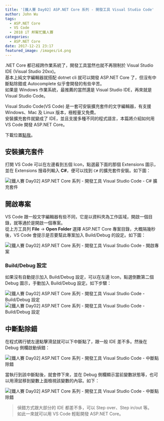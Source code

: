 ```yaml
---
title: '[鐵人賽 Day02] ASP.NET Core 系列 - 開發工具 Visual Studio Code'
author: John Wu
tags:
  - ASP.NET Core
  - VS Code
  - 2018 iT 邦幫忙鐵人賽
categories:
  - ASP.NET Core
date: 2017-12-21 23:17
featured_image: /images/i4.png
---
```


.NET Core 都已經跨作業系統了，開發工具當然也就不再限制於 Visual Studio IDE (Visual Studio 20xx)。  
基本上純文字編輯器就搭配 dotnet cli 就可以開發 ASP.NET Core 了，但沒有中斷點除錯或 Autocomplete 似乎會開發的有些辛苦。  
如果是 Windows 作業系統，最推薦的當然還是 Visual Studio IDE，再來就是 Visual Studio Code。  

<!-- more -->

Visual Studio Code(VS Code) 是一套可安裝擴充套件的文字編輯器，有支援 Windows、Mac 及 Linux 版本，極輕量又免費。  
安裝擴充套件就變成了 IDE，並且支援多種不同的程式語言，本篇將介紹如何用 VS Code 開發 ASP.NET Core。

下載位置[點我](https://code.visualstudio.com/Download)。

## 安裝擴充套件

打開 VS Code 可以在左邊看到五個 Icon，點選最下面的那個 Extensions 圖示，並在 Extensions 搜尋列輸入 **C#**，便可以找到 `C#` 的擴充套件安裝。如下圖：

![[鐵人賽 Day02] ASP.NET Core 系列 - 開發工具 Visual Studio Code - C# 擴充套件](/images/i4.png)

## 開啟專案

VS Code 跟一般文字編輯器有些不同，它是以資料夾為工作區域，開啟一個目錄，就等通於是開啟一個專案。  
從上方工具列 **File** -> **Open Folder** 選擇 ASP.NET Core 專案目錄，大概隔幾秒後，VS Code 會提示是否要幫此專案加入 Build/Debug 的設定。如下圖：  

![[鐵人賽 Day02] ASP.NET Core 系列 - 開發工具 Visual Studio Code - 開啟專案](/images/i5.png)

### Build/Debug 設定

如果沒有自動提示加入 Build/Debug 設定，可以在左邊 Icon，點選倒數第二個 Debug 圖示，手動加入 Build/Debug 設定。如下步驟：  

![[鐵人賽 Day02] ASP.NET Core 系列 - 開發工具 Visual Studio Code - Build/Debug 設定](/images/i6.png)
![[鐵人賽 Day02] ASP.NET Core 系列 - 開發工具 Visual Studio Code - Build/Debug 設定](/images/i7.png)

## 中斷點除錯

在程式碼行號左邊點擊滑鼠就可以下中斷點了，跟一般 IDE 差不多。然後在 Debug 側欄啟動偵錯：  

![[鐵人賽 Day02] ASP.NET Core 系列 - 開發工具 Visual Studio Code - 中斷點除錯](/images/i8.png)

當執行到該中斷點後，就會停下來，並在 Debug 側欄顯示當前變數狀態等，也可以用滑鼠移到變數上面檢視該變數的內容。如下：

![[鐵人賽 Day02] ASP.NET Core 系列 - 開發工具 Visual Studio Code - 中斷點除錯](/images/i9.png)

> 偵錯方式跟大部分的 IDE 都差不多，可以 Step over、Step in/out 等。  
> 如此一來就可以用 VS Code 輕鬆開發 ASP.NET Core。